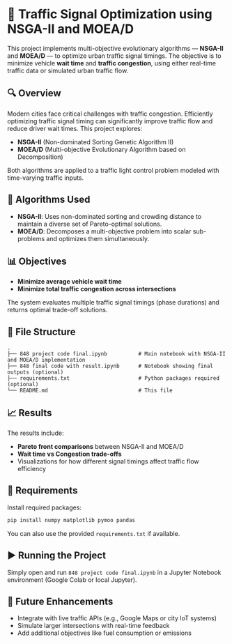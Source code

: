 # 🚦 Traffic Signal Optimization using NSGA-II and MOEA/D

This project implements multi-objective evolutionary algorithms — **NSGA-II** and **MOEA/D** — to optimize urban traffic signal timings. The objective is to minimize vehicle **wait time** and **traffic congestion**, using either real-time traffic data or simulated urban traffic flow.

## 🔍 Overview

Modern cities face critical challenges with traffic congestion. Efficiently optimizing traffic signal timing can significantly improve traffic flow and reduce driver wait times. This project explores:

- **NSGA-II** (Non-dominated Sorting Genetic Algorithm II)
- **MOEA/D** (Multi-objective Evolutionary Algorithm based on Decomposition)

Both algorithms are applied to a traffic light control problem modeled with time-varying traffic inputs.

## 🧠 Algorithms Used

- **NSGA-II**: Uses non-dominated sorting and crowding distance to maintain a diverse set of Pareto-optimal solutions.
- **MOEA/D**: Decomposes a multi-objective problem into scalar sub-problems and optimizes them simultaneously.

## 📊 Objectives

- **Minimize average vehicle wait time**
- **Minimize total traffic congestion across intersections**

The system evaluates multiple traffic signal timings (phase durations) and returns optimal trade-off solutions.

## 📁 File Structure

```
.
├── 848 project code final.ipynb          # Main notebook with NSGA-II and MOEA/D implementation
├── 848 final code with result.ipynb      # Notebook showing final outputs (optional)
├── requirements.txt                      # Python packages required (optional)
└── README.md                             # This file
```

## 📈 Results

The results include:

- **Pareto front comparisons** between NSGA-II and MOEA/D
- **Wait time vs Congestion trade-offs**
- Visualizations for how different signal timings affect traffic flow efficiency

## 🔧 Requirements

Install required packages:

```bash
pip install numpy matplotlib pymoo pandas
```

You can also use the provided `requirements.txt` if available.

## ▶️ Running the Project

Simply open and run `848 project code final.ipynb` in a Jupyter Notebook environment (Google Colab or local Jupyter).

## 🔮 Future Enhancements

- Integrate with live traffic APIs (e.g., Google Maps or city IoT systems)
- Simulate larger intersections with real-time feedback
- Add additional objectives like fuel consumption or emissions
